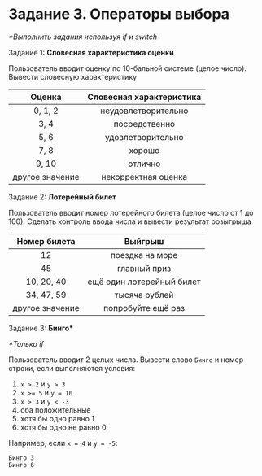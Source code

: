 # Задание 3. Операторы выбора
_*Выполнить задания используя if и switch_

Задание 1: __Словесная характеристика оценки__

Пользователь вводит оценку по 10-бальной системе (целое число). Вывести словесную характеристику

|Оценка|Словесная характеристика|
|:----:|:----------------------:|
|0, 1, 2|неудовлетворительно|
|3, 4|посредственно|
|5, 6|удовлетворительно|
|7, 8|хорошо|
|9, 10|отлично|
|другое значение|некорректная оценка|

Задание 2: __Лотерейный билет__

Пользователь вводит номер лотерейного билета (целое число от 1 до 100). Сделать контроль ввода числа и вывести результат розыгрыша

|Номер билета|Выйгрыш|
|:----------:|:-----:|
|12|поездка на море|
|45|главный приз|
|10, 20, 40|ещё один лотерейный билет|
|34, 47, 59|тысяча рублей|
|другое значение|попробуйте ещё раз|

Задание 3: __Бинго*__

_*Только if_

Пользователь вводит 2 целых числа. Вывести слово `Бинго` и номер строки, если выполняются условия:
1) `x > 2` и `y > 3`
2) `x >= 5` и `y = 10`
3) `x > 3` и `y < -3`
4) оба положительные
5) хотя бы одно равно 1
6) хотя бы одно не равно 0

Например, если `x = 4` и `y = -5`:
```
Бинго 3
Бинго 6
```